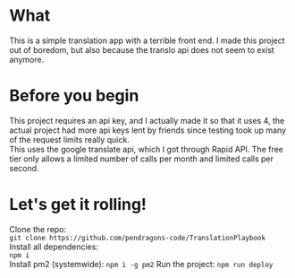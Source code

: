 # What
This is a simple translation app with a terrible front end. I made this project out of boredom, but also because the translo api does not seem to exist anymore.

# Before you begin
This project requires an api key, and I actually made it so that it uses 4, the actual project had more api keys lent by friends since testing took up many of the request limits really quick.     
This uses the google translate api, which I got through Rapid API. The free tier only allows a limited number of calls per month and limited calls per second.

# Let's get it rolling!
Clone the repo:         
`git clone https://github.com/pendragons-code/TranslationPlaybook`          
Install all dependencies:           
`npm i`         
Install pm2 (systemwide):
`npm i -g pm2`
Run the project:
`npm run deploy`
